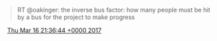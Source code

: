 > RT @oakinger: the inverse bus factor: how many people must be hit by a bus for the project to make progress

<img src="../../media/tweet.ico" width="12" /> [Thu Mar 16 21:36:44 +0000 2017](https://twitter.com/DromerDenker/status/842489837835993088)